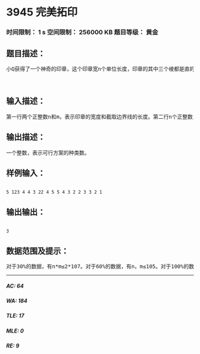 # 3945 完美拓印   
### 时间限制： 1 s     空间限制： 256000 KB     题目等级： 黄金  
## 题目描述：  

<pre>
小Q获得了一个神奇的印章，这个印章宽n个单位长度，印章的其中三个棱都是直的，而另外一个方向上，对于每个单位宽度的部分，是一样直的，并且与反方向的棱平行，如下图所示。小Q的印章上有一个不关于中心对称的图形（不一定是上图的Qrz），他现在要在一张地图上拓上印，地图上有一段个m单位长度、近似水平的边界线，但是放大到单位长度时还是有一定的高低差异，但对于单位宽度的部分，是一样直的，与水平轴线垂直，如下图所示。小Q希望自己的印章一边的边缘能恰好地与边界线重合（不能部分重合、不能越过边界线），他现在只可以将印章旋转180度或者不旋转（这样印章可能存在有两边可以与边界线重合的情况），然后平移到适当的位置，问小Q有多少种可行的方案，两种方案不同被定义为两种方案用印章印出的图案互不重合。  


</pre>
  
  
## 输入描述：  

<pre>
第一行两个正整数n和m，表示印章的宽度和截取边界线的长度。第二行n个正整数，表示印章从左到右每个单位宽度对应的两条平行线之间的距离。第三行m个整数，表示所截取边界线从左到右每个单位宽度对应的竖直方向上的坐标。 
</pre>
  
  
## 输出描述：  

<pre>
一个整数，表示可行方案的种类数。 
</pre>
  
  
## 样例输入：  

<pre><code>
5 123 4 4 3 22 4 5 5 4 3 2 2 3 3 2 1 
</code></pre>
  
  
## 输出输出：  

<pre><code>
3 
</code></pre>
  
  
## 数据范围及提示：  

<pre>
对于30%的数据，有n*m≤2*107。对于60%的数据，有n，m≤105。对于100%的数据，有n,m≤106，所有数字的绝对值不超过109。 
</pre>
  
  
***  

##### AC: 64  
##### WA: 184  
##### TLE: 17  
##### MLE: 0  
##### RE: 9  
